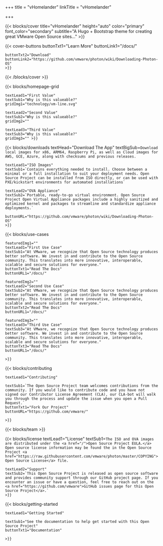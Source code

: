 +++
title = "vHomelander"
linkTitle = "vHomelander"

+++
<!-- blocks/cover content start -->
{{< blocks/cover 
	title="vHomelander" 
	height="auto" 
	color="primary" 
	font_color="secondary" 
	subtitle="A Hugo + Bootstrap theme for creating great VMware Open Source sites..." 
	>}}

{{< cover-buttons 
	buttonTxt1="Learn More"
	buttonLink1="/docs/"

	buttonTxt2="Download"
	buttonLink2="https://github.com/vmware/photon/wiki/Downloading-Photon-OS"
	>}}

{{< /blocks/cover >}}
<!-- blocks/cover content end -->

<!-- blocks/homepage-grid start -->
{{< blocks/homepage-grid 

	textLead1="First Value"
	textSub1="Why is this valueable?"
	gridImg1="technology/vm-line.svg"

	textLead2="Second Value" 
	textSub2="Why is this valueable?"
	gridImg2=""

	textLead3="Third Value"
	textSub3="Why is this valueable?"
	gridImg3="" >}}

<!-- blocks/homepage-grid End -->

<!-- blocks/downloads start -->
{{< blocks/downloads 
	textHead="Download The App"
	textBigSub=`Download local images for x86, ARM64, Raspberry Pi, as well as Cloud images for AWS, GCE, Azure, along with checksums and previous releases. `
	
	textLead1="ISO Images"
	textSub1=`Contains everything needed to install. Choose between a minimal or a full installation to suit your deployment needs. Open Source Project can be installed from ISO directly, or can be used with PXE/kickstart environments for automated installations`

	textLead2="OVA Appliance"
	textSub2=`Portable, ready-to-go virtual environment. Open Source Project Open Virtual Appliance packages include a highly sanitized and optimized kernel and packages to streamline and standardize appliance deployments.`

	buttonURL="https://github.com/vmware/photon/wiki/Downloading-Photon-OS" 
	>}}
<!-- blocks/downloads end -->

<!-- blocks/use-cases begin -->
{{< blocks/use-cases 
	
	featuredImg1=""
	textLead1="First Use Case"
	textSub1="At VMware, we recognize that Open Source technology produces better software. We invest in and contribute to the Open Source community. This translates into more innovative, interoperable, scalable and secure solutions for everyone."
	buttonTxt1="Read The Docs"
	buttonURL1="/docs/"

	featuredImg2=""
	textLead2="Second Use Case" 
	textSub2="At VMware, we recognize that Open Source technology produces better software. We invest in and contribute to the Open Source community. This translates into more innovative, interoperable, scalable and secure solutions for everyone."
	buttonTxt2="Read The Docs"
	buttonURL1="/docs/"

	featuredImg3=""
	textLead3="Third Use Case"
	textSub3="At VMware, we recognize that Open Source technology produces better software. We invest in and contribute to the Open Source community. This translates into more innovative, interoperable, scalable and secure solutions for everyone."
	buttonTxt3="Read The Docs"
	buttonURL1="/docs/"
	
	>}}
<!-- blocks/use-cases end -->

<!-- blocks/getting-started begin -->
{{< blocks/contributing
	
	textLead1="Contributing"
	
	textSub1=`The Open Source Project team welcomes contributions from the community. If you would like to contribute code and you have not signed our Contributor License Agreement (CLA), our CLA-bot will walk you through the process and update the issue when you open a Pull Request.`
	buttonTxt1="Fork Our Project"
	buttonURL="https://github.com/vmware/"

	>}}
<!-- blocks/getting-started end -->

<!-- blocks/team begin -->
{{< blocks/team  >}}
<!-- blocks/team end -->

<!-- blocks/license start -->
{{< blocks/license 
	textLead1="License"
	textSub1=`The ISO and OVA images are distributed under the <a href="/">Open Source Project EULA.</a> Open source license information may be found the in the Open Source Project <a href="https://raw.githubusercontent.com/vmware/photon/master/COPYING">Open Source License</a> file.`


	textLead2="Support" 
	textSub2=`This Open Source Project is released as open source software and provides community support through our GitHub project page. If you encounter an issue or have a question, feel free to reach out on the  <a href="https://github.com/vmware">GitHub issues page for this Open Source Project</a>.`
	>}}
<!-- blocks/license end -->

<!-- blocks/getting-started begin -->
{{< blocks/getting-started 
	
	textLead1="Getting Started"
	
	textSub1="See the documentation to help get started with this Open Source Project"
	buttonTxt1="Documentation"

	>}}
<!-- blocks/getting-started end -->